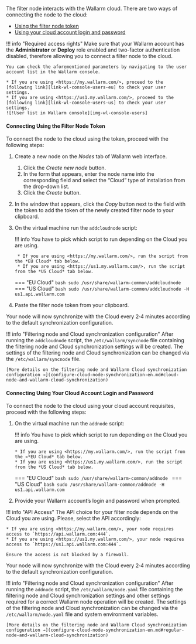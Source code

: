 [img-wl-console-users]:         ../images/check-users.png

[link-wl-console-us]:              https://us1.my.wallarm.com/
[link-wl-console-eu]:              https://my.wallarm.com/
[link-wl-console-users-us]:        https://us1.my.wallarm.com/settings/users
[link-wl-console-users-eu]:        https://my.wallarm.com/settings/users

[anchor-token]:                      #connecting-using-the-filter-node-token
[anchor-credentials]:                      #connecting-using-your-cloud-account-login-and-password

The filter node interacts with the Wallarm cloud. There are two ways of connecting the node to the cloud:
* [Using the filter node token][anchor-token]
* [Using your cloud account login and password][anchor-credentials]

!!! info "Required access rights"
    Make sure that your Wallarm account has the **Administrator** or **Deploy** role enabled and two-factor authentication disabled, therefore allowing you to connect a filter node to the cloud.

    You can check the aforementioned parameters by navigating to the user account list in the Wallarm console.
    
    * If you are using <https://my.wallarm.com/>, proceed to the [following link][link-wl-console-users-eu] to check your user settings.
    * If you are using <https://us1.my.wallarm.com/>, proceed to the [following link][link-wl-console-users-us] to check your user settings.
    ![!User list in Wallarm console][img-wl-console-users]

#### Connecting Using the Filter Node Token

To connect the node to the cloud using the token, proceed with the following steps:

1. Create a new node on the *Nodes* tab of Wallarm web interface.
    1. Click the *Create new node* button.
    2. In the form that appears, enter the node name into the corresponding field and select the “Cloud” type of installation from the drop-down list.
    3. Click the *Create* button.
2. In the window that appears, click the *Copy* button next to the field with the token to add the token of the newly created filter node to your clipboard.
3. On the virtual machine run the `addcloudnode` script:
    
    !!! info
        You have to pick which script to run depending on the Cloud you are using.
        
        * If you are using <https://my.wallarm.com/>, run the script from the *EU Cloud* tab below.
        * If you are using <https://us1.my.wallarm.com/>, run the script from the *US Cloud* tab below.
    
    === "EU Cloud"
        ``` bash
        sudo /usr/share/wallarm-common/addcloudnode
        ```
    === "US Cloud"
        ``` bash
        sudo /usr/share/wallarm-common/addcloudnode -H us1.api.wallarm.com
        ```
        
1. Paste the filter node token from your clipboard. 

Your node will now synchronize with the Cloud every 2‑4 minutes according to the default synchronization configuration.

!!! info "Filtering node and Cloud synchronization configuration"
    After running the `addcloudnode` script, the `/etc/wallarm/syncnode` file containing the filtering node and Cloud synchronization settings will be created. The settings of the filtering node and Cloud synchronization can be changed via the `/etc/wallarm/syncnode` file.
    
    [More details on the filtering node and Wallarm Cloud synchronization configuration →](configure-cloud-node-synchronization-en.md#cloud-node-and-wallarm-cloud-synchronization)

#### Connecting Using Your Cloud Account Login and Password

To connect the node to the cloud using your cloud account requisites, proceed with the following steps:

1.  On the virtual machine run the `addnode` script:
    
    !!! info
        You have to pick which script to run depending on the Cloud you are using.
        
        * If you are using <https://my.wallarm.com/>, run the script from the «*EU Cloud* tab below.
        * If you are using <https://us1.my.wallarm.com/>, run the script from the *US Cloud* tab below.
    
    === "EU Cloud"
        ```bash
        sudo /usr/share/wallarm-common/addnode
        ```
    === "US Cloud"
        ```bash
        sudo /usr/share/wallarm-common/addnode -H us1.api.wallarm.com
        ```
    
1.  Provide your Wallarm account’s login and password when prompted.

!!! info "API Access"
    The API choice for your filter node depends on the Cloud you are using. Please, select the API accordingly:
    
    * If you are using <https://my.wallarm.com/>, your node requires access to `https://api.wallarm.com:444`.
    * If you are using <https://us1.my.wallarm.com/>, your node requires access to `https://us1.api.wallarm.com:444`.
    
    Ensure the access is not blocked by a firewall.

Your node will now synchronize with the Cloud every 2‑4 minutes according to the default synchronization configuration.

!!! info "Filtering node and Cloud synchronization configuration"
    After running the `addnode` script, the `/etc/wallarm/node.yaml` file containing the filtering node and Cloud synchronization settings and other settings required for a correct Wallarm node operation will be created. The settings of the filtering node and Cloud synchronization can be changed via the `/etc/wallarm/node.yaml` file and system environment variables.
    
    [More details on the filtering node and Wallarm Cloud synchronization configuration →](configure-cloud-node-synchronization-en.md#regular-node-and-wallarm-cloud-synchronization)
